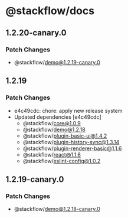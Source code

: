# @stackflow/docs

## 1.2.20-canary.0

### Patch Changes

- @stackflow/demo@1.2.19-canary.0

## 1.2.19

### Patch Changes

- e4c49cdc: chore: apply new release system
- Updated dependencies [e4c49cdc]
  - @stackflow/core@1.0.9
  - @stackflow/demo@1.2.18
  - @stackflow/plugin-basic-ui@1.4.2
  - @stackflow/plugin-history-sync@1.3.14
  - @stackflow/plugin-renderer-basic@1.1.6
  - @stackflow/react@1.1.6
  - @stackflow/eslint-config@1.0.2

## 1.2.19-canary.0

### Patch Changes

- @stackflow/demo@1.2.18-canary.0
